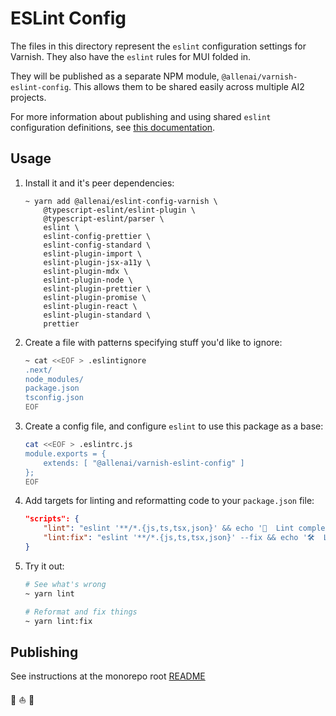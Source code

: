 # ESLint Config

The files in this directory represent the `eslint` configuration settings
for Varnish. They also have the `eslint` rules for MUI folded in.

They will be published as a separate NPM module,
`@allenai/varnish-eslint-config`. This allows them to be shared easily
across multiple AI2 projects.

For more information about publishing and using shared `eslint` configuration
definitions, see [this documentation](https://eslint.org/docs/user-guide/configuring).

## Usage

1. Install it and it's peer dependencies:

   ```shell
   ~ yarn add @allenai/eslint-config-varnish \
       @typescript-eslint/eslint-plugin \
       @typescript-eslint/parser \
       eslint \
       eslint-config-prettier \
       eslint-config-standard \
       eslint-plugin-import \
       eslint-plugin-jsx-a11y \
       eslint-plugin-mdx \
       eslint-plugin-node \
       eslint-plugin-prettier \
       eslint-plugin-promise \
       eslint-plugin-react \
       eslint-plugin-standard \
       prettier
   ```

2. Create a file with patterns specifying stuff you'd like to ignore:

   ```bash
   ~ cat <<EOF > .eslintignore
   .next/
   node_modules/
   package.json
   tsconfig.json
   EOF
   ```

3. Create a config file, and configure `eslint` to use this package as a base:

   ```bash
   cat <<EOF > .eslintrc.js
   module.exports = {
       extends: [ "@allenai/varnish-eslint-config" ]
   };
   EOF
   ```

4. Add targets for linting and reformatting code to your `package.json` file:

   ```json
   "scripts": {
       "lint": "eslint '**/*.{js,ts,tsx,json}' && echo '💫  Lint complete.'",
       "lint:fix": "eslint '**/*.{js,ts,tsx,json}' --fix && echo '🛠  Lint --fix complete.'",
   }
   ```

5. Try it out:

   ```bash
   # See what's wrong
   ~ yarn lint

   # Reformat and fix things
   ~ yarn lint:fix
   ```

## Publishing

See instructions at the monorepo root [README](../../README.md)

🤘 ⛵️ 🎨